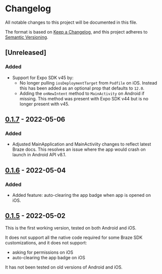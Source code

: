 # Changelog
All notable changes to this project will be documented in this file.

The format is based on [Keep a Changelog](https://keepachangelog.com/en/1.0.0/),
and this project adheres to [Semantic Versioning](https://semver.org/spec/v2.0.0.html).

## [Unreleased]
### Added
- Support for Expo SDK v45 by:
  - No longer pulling `iosDeploymentTarget` from `Podfile` on iOS. Instead this has been added as an optional prop that defaults to `12.0`.
  - Adding the `onNewIntent` method to `MainActivity` on Android if missing. This method was present with Expo SDK v44 but is no longer present with v45.

## [0.1.7] - 2022-05-06
### Added
- Adjusted MainApplication and MainActiviity changes to reflect latest Braze docs. This resolves an issue where the app would crash on launch in Android API v8.1.

## [0.1.6] - 2022-05-04
### Added
- Added feature: auto-clearing the app badge when app is opened on iOS.


## [0.1.5] - 2022-05-02
This is the first working version, tested on both Android and iOS.

It does not support all the native code required for some Braze SDK customizations, and it does not support:
- asking for permissions on iOS
- auto-clearing the app badge on iOS

It has not been tested on old versions of Android and iOS.

[0.1.7]: https://github.com/Nayya-com/braze-expo-plugin/compare/v0.1.6...v0.1.7
[0.1.6]: https://github.com/Nayya-com/braze-expo-plugin/compare/v0.1.5...v0.1.6
[0.1.5]: https://github.com/Nayya-com/braze-expo-plugin/compare/cc6b7d18...v0.1.5